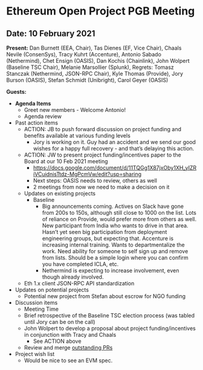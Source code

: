 # Ethereum Open Project PGB Meeting

## Date:  10 February 2021

**Present:** Dan Burnett (EEA, Chair), Tas Dienes (EF, Vice Chair), Chaals Nevile (ConsenSys), Tracy Kuhrt (Accenture), Antonio Sabado (Nethermind), Chet Ensign (OASIS), Dan Kochis (Chainlink), John Wolpert (Baseline TSC Chair), Melanie Marsollier (Splunk),
Regrets: Tomasz Stanczak (Nethermind, JSON-RPC Chair), Kyle Thomas (Provide), Jory Burson (OASIS), Stefan Schmidt (Unibright), Carol Geyer (OASIS) 

**Guests:**

* **Agenda Items**
  * Greet new members - Welcome Antonio!
  * Agenda review
* Past action items
  * ACTION: JB to push forward discussion on project funding and benefits available at various funding levels
    * Jory is working on it. Guy had an accident and we send our good wishes for a happy full recovery - and that’s delaying this action.
  * ACTION: JW to present project funding/incentives paper to the Board at our 10 Feb 2021 meeting
    * https://docs.google.com/document/d/11TQGg1X87jxOby1XH_yIZRiVCuidnisTtdz-MgPcmVw/edit?usp=sharing
    * Next steps:  OASIS needs to review, others as well
    * 2 meetings from now we need to make a decision on it
  * Updates on existing projects
    * Baseline
      * Big announcements coming. Actives on Slack have gone from 200s to 150s, although still close to 1000 on the list. Lots of reliance on Provide, would prefer more from others as well.  New participant from India who wants to drive in that area. Hasn’t yet seen big participation from deployment engineering groups, but expecting that.  Accenture is increasing internal training.  Wants to departmentalize the work. Need ability for someone to self sign up and remove from lists.  Should be a simple login where you can confirm you have completed ICLA, etc.
      * Nethermind is expecting to increase involvement, even though already involved.
   * Eth 1.x client JSON-RPC API standardization
* Updates on potential projects
   * Potential new project from Stefan about escrow for NGO funding
* Discussion items
  * Meeting Time
  * Brief retrospective of the Baseline TSC election process (was tabled until Jory can be on the call)
  * John Wolpert to develop a proposal about project funding/incentives in conjunction with Tracy and Chaals
    * See ACTION above
  * Review and merge [outstanding PRs](https://github.com/ethereum-oasis/oasis-open-project/pulls)
* Project wish list
  * Would be nice to see an EVM spec.
 
